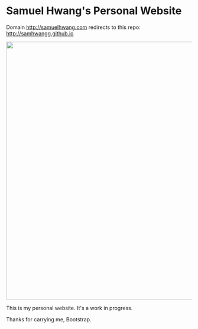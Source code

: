 Samuel Hwang's Personal Website
==============
Domain http://samuelhwang.com redirects to this repo: http://samhwangg.github.io

<img src=s/images/website_screenshot.jpg width=700/>

This is my personal website. It's a work in progress.

Thanks for carrying me, Bootstrap.
